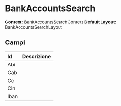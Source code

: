 # BankAccountsSearch

**Context:** BankAccountsSearchContext **Default Layout:** BankAccountsSearchLayout

## Campi

| Id | Descrizione |
| :--- | :--- |
| Abi |  |
| Cab |  |
| Cc |  |
| Cin |  |
| Iban |  |

